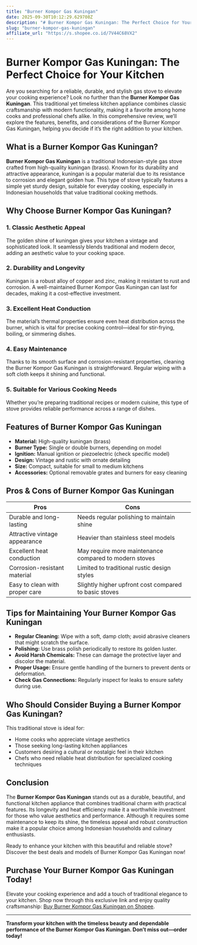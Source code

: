 ```yaml
---
title: "Burner Kompor Gas Kuningan"
date: 2025-09-30T10:12:29.629708Z
description: "# Burner Kompor Gas Kuningan: The Perfect Choice for Your Kitchen..."
slug: "burner-kompor-gas-kuningan"
affiliate_url: "https://s.shopee.co.id/7V44C68VX2"
---
```

# Burner Kompor Gas Kuningan: The Perfect Choice for Your Kitchen

Are you searching for a reliable, durable, and stylish gas stove to elevate your cooking experience? Look no further than the **Burner Kompor Gas Kuningan**. This traditional yet timeless kitchen appliance combines classic craftsmanship with modern functionality, making it a favorite among home cooks and professional chefs alike. In this comprehensive review, we’ll explore the features, benefits, and considerations of the Burner Kompor Gas Kuningan, helping you decide if it’s the right addition to your kitchen.

## What is a Burner Kompor Gas Kuningan?

**Burner Kompor Gas Kuningan** is a traditional Indonesian-style gas stove crafted from high-quality kuningan (brass). Known for its durability and attractive appearance, kuningan is a popular material due to its resistance to corrosion and elegant golden hue. This type of stove typically features a simple yet sturdy design, suitable for everyday cooking, especially in Indonesian households that value traditional cooking methods.

## Why Choose Burner Kompor Gas Kuningan?

### 1. Classic Aesthetic Appeal

The golden shine of kuningan gives your kitchen a vintage and sophisticated look. It seamlessly blends traditional and modern decor, adding an aesthetic value to your cooking space.

### 2. Durability and Longevity

Kuningan is a robust alloy of copper and zinc, making it resistant to rust and corrosion. A well-maintained Burner Kompor Gas Kuningan can last for decades, making it a cost-effective investment.

### 3. Excellent Heat Conduction

The material’s thermal properties ensure even heat distribution across the burner, which is vital for precise cooking control—ideal for stir-frying, boiling, or simmering dishes.

### 4. Easy Maintenance

Thanks to its smooth surface and corrosion-resistant properties, cleaning the Burner Kompor Gas Kuningan is straightforward. Regular wiping with a soft cloth keeps it shining and functional.

### 5. Suitable for Various Cooking Needs

Whether you’re preparing traditional recipes or modern cuisine, this type of stove provides reliable performance across a range of dishes.

## Features of Burner Kompor Gas Kuningan

- **Material:** High-quality kuningan (brass)
- **Burner Type:** Single or double burners, depending on model
- **Ignition:** Manual ignition or piezoelectric (check specific model)
- **Design:** Vintage and rustic with ornate detailing
- **Size:** Compact, suitable for small to medium kitchens
- **Accessories:** Optional removable grates and burners for easy cleaning

## Pros & Cons of Burner Kompor Gas Kuningan

| **Pros** | **Cons** |
|---|---|
| Durable and long-lasting | Needs regular polishing to maintain shine |
| Attractive vintage appearance | Heavier than stainless steel models |
| Excellent heat conduction | May require more maintenance compared to modern stoves |
| Corrosion-resistant material | Limited to traditional rustic design styles |
| Easy to clean with proper care | Slightly higher upfront cost compared to basic stoves |

## Tips for Maintaining Your Burner Kompor Gas Kuningan

- **Regular Cleaning:** Wipe with a soft, damp cloth; avoid abrasive cleaners that might scratch the surface.
- **Polishing:** Use brass polish periodically to restore its golden luster.
- **Avoid Harsh Chemicals:** These can damage the protective layer and discolor the material.
- **Proper Usage:** Ensure gentle handling of the burners to prevent dents or deformation.
- **Check Gas Connections:** Regularly inspect for leaks to ensure safety during use.

## Who Should Consider Buying a Burner Kompor Gas Kuningan?

This traditional stove is ideal for:

- Home cooks who appreciate vintage aesthetics
- Those seeking long-lasting kitchen appliances
- Customers desiring a cultural or nostalgic feel in their kitchen
- Chefs who need reliable heat distribution for specialized cooking techniques

## Conclusion

The **Burner Kompor Gas Kuningan** stands out as a durable, beautiful, and functional kitchen appliance that combines traditional charm with practical features. Its longevity and heat efficiency make it a worthwhile investment for those who value aesthetics and performance. Although it requires some maintenance to keep its shine, the timeless appeal and robust construction make it a popular choice among Indonesian households and culinary enthusiasts.

Ready to enhance your kitchen with this beautiful and reliable stove? Discover the best deals and models of Burner Kompor Gas Kuningan now!

## Purchase Your Burner Kompor Gas Kuningan Today!

Elevate your cooking experience and add a touch of traditional elegance to your kitchen. Shop now through this exclusive link and enjoy quality craftsmanship: [Buy Burner Kompor Gas Kuningan on Shopee](https://s.shopee.co.id/7V44C68VX2).

---

**Transform your kitchen with the timeless beauty and dependable performance of the Burner Kompor Gas Kuningan. Don’t miss out—order today!**